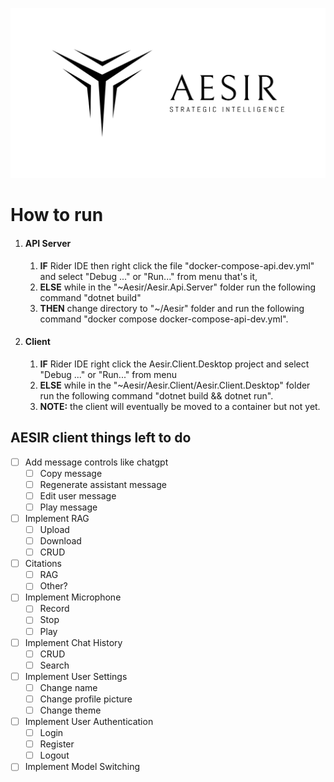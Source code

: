 ![AESIR](Transparent%20Logo.png)

# How to run
  
1. #### API Server
   1. **IF** Rider IDE then right click the file "docker-compose-api.dev.yml" and select "Debug ..." or "Run..." from menu that's it,
   2. **ELSE** while in the "~Aesir/Aesir.Api.Server" folder run the following command "dotnet build"
   3. **THEN** change directory to "~/Aesir" folder and run the following command "docker compose docker-compose-api-dev.yml".
2. #### Client
   1. **IF** Rider IDE right click the Aesir.Client.Desktop project and select "Debug ..." or "Run..." from menu
   2. **ELSE** while in the "~Aesir/Aesir.Client/Aesir.Client.Desktop" folder run the following command "dotnet build && dotnet run".
   3. **NOTE:** the client will eventually be moved to a container but not yet.


## AESIR client things left to do

- [ ] Add message controls like chatgpt
  - [ ] Copy message
  - [ ] Regenerate assistant message
  - [ ] Edit user message
  - [ ] Play message
- [ ] Implement RAG
  - [ ] Upload
  - [ ] Download
  - [ ] CRUD
- [ ] Citations
  - [ ] RAG
  - [ ] Other?
- [ ] Implement Microphone
  - [ ] Record
  - [ ] Stop
  - [ ] Play
- [ ] Implement Chat History
  - [ ] CRUD
  - [ ] Search
- [ ] Implement User Settings
  - [ ] Change name
  - [ ] Change profile picture
  - [ ] Change theme
- [ ] Implement User Authentication
  - [ ] Login
  - [ ] Register
  - [ ] Logout
- [ ] Implement Model Switching